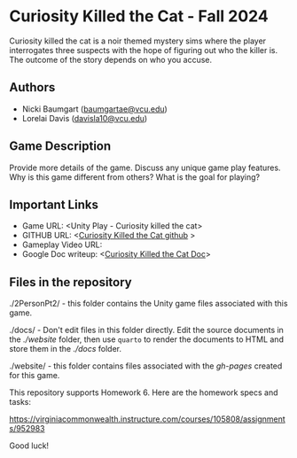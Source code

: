 # Curiosity Killed the Cat - Fall 2024

Curiosity killed the cat is a noir themed mystery sims where the player interrogates three suspects with the hope of figuring out who the killer is. The outcome of the story depends on who you accuse.

## Authors

- Nicki Baumgart (baumgartae@vcu.edu)
- Lorelai Davis (davisla10@vcu.edu)

## Game Description

Provide more details of the game.  Discuss any unique game play features.  Why is
this game different from others?  What is the goal for playing?

## Important Links

- Game URL: <Unity Play - Curiosity killed the cat>
- GITHUB URL: <[Curiosity Killed the Cat github](https://github.com/cmsc-vcu/gamedev-fa2024-hw6-scrunklystudios/edit/main/README.md) >
- Gameplay Video URL: <Youtube>
- Google Doc writeup: <[Curiosity Killed the Cat Doc](https://docs.google.com/document/d/1OUOqXnNQrW_ebPyOOYvQCDGzUjEBqzjK3d-A8S1hJQs/edit?usp=sharing)>

## Files in the repository

./2PersonPt2/ - this folder contains the Unity game files associated with this game.

./docs/ - Don't edit files in this folder directly.  Edit the source documents in the *./website* folder, then use `quarto` to render the documents to HTML and store them in the *./docs* folder.

./website/ - this folder contains files associated with the *gh-pages* created for this game.

This repository supports Homework 6. Here are the homework specs and
tasks:

<https://virginiacommonwealth.instructure.com/courses/105808/assignments/952983>

Good luck!

